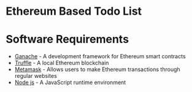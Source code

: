 # Ethereum Based Todo List

# Software Requirements

- [Ganache](https://www.trufflesuite.com/ganache "Ganache") - A development framework for Ethereum smart contracts
- [Truffle](https://www.trufflesuite.com/truffle "Truffle") - A local Ethereum blockchain
- [Metamask](https://metamask.io/ "Metamask") - Allows users to make Ethereum transactions through regular websites
- [Node js](https://nodejs.org/ "Node js") - A JavaScript runtime environment
